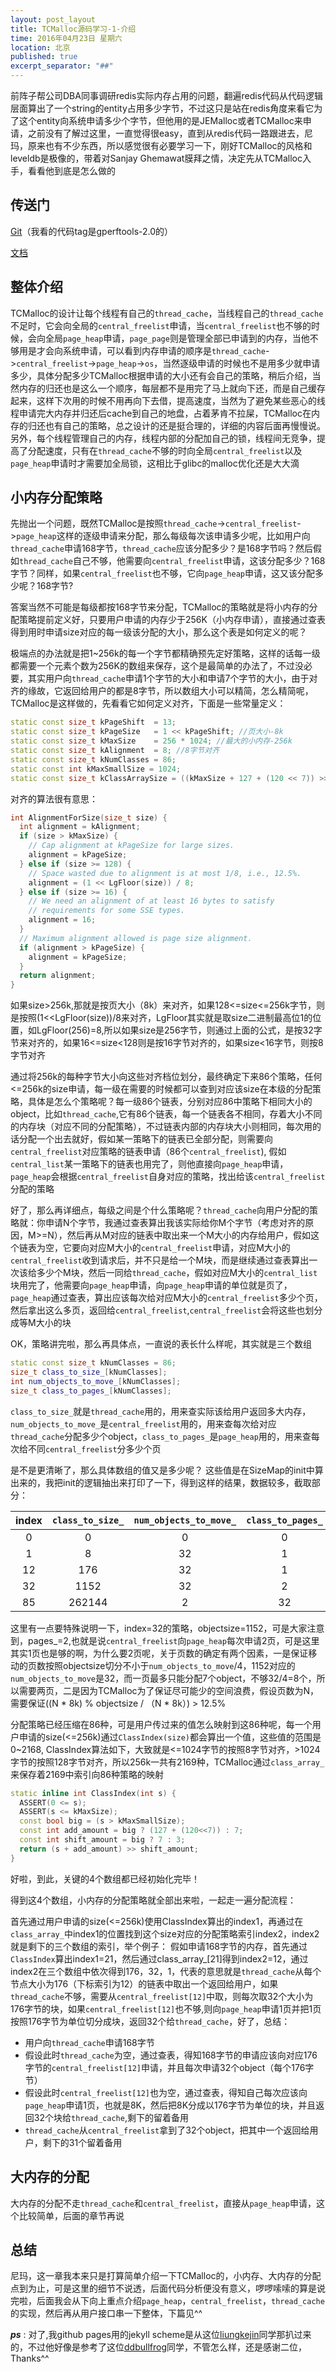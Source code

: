 ```yaml
---
layout: post_layout
title: TCMalloc源码学习-1-介绍
time: 2016年04月23日 星期六
location: 北京
published: true
excerpt_separator: "##"
---
```


前阵子帮公司DBA同事调研redis实际内存占用的问题，翻遍redis代码从代码逻辑层面算出了一个string的entity占用多少字节，不过这只是站在redis角度来看它为了这个entity向系统申请多少个字节，但他用的是JEMalloc或者TCMalloc来申请，之前没有了解过这里，一直觉得很easy，直到从redis代码一路跟进去，尼玛，原来也有不少东西，所以感觉很有必要学习一下，刚好TCMalloc的风格和leveldb是极像的，带着对Sanjay Ghemawat膜拜之情，决定先从TCMalloc入手，看看他到底是怎么做的


## 传送门

[Git](https://github.com/gperftools/gperftools)（我看的代码tag是gperftools-2.0的）

[文档](http://google-perftools.googlecode.com/svn/trunk/doc/tcmalloc.html)

## 整体介绍
TCMalloc的设计让每个线程有自己的`thread_cache`，当线程自己的`thread_cache`不足时，它会向全局的`central_freelist`申请，当`central_freelist`也不够的时候，会向全局`page_heap`申请，`page_page`则是管理全部已申请到的内存，当他不够用是才会向系统申请，可以看到内存申请的顺序是`thread_cache`->`central_freelist`->`page_heap`->`os`，当然逐级申请的时候也不是用多少就申请多少，具体分配多少TCMalloc根据申请的大小还有会自己的策略，稍后介绍，当然内存的归还也是这么一个顺序，每层都不是用完了马上就向下还，而是自己缓存起来，这样下次用的时候不用再向下去借，提高速度，当然为了避免某些恶心的线程申请完大内存并归还后cache到自己的地盘，占着茅肯不拉屎，TCMalloc在内存的归还也有自己的策略，总之设计的还是挺合理的，详细的内容后面再慢慢说。另外，每个线程管理自己的内存，线程内部的分配加自己的锁，线程间无竞争，提高了分配速度，只有在`thread_cache`不够的时向全局`central_freelist`以及`page_heap`申请时才需要加全局锁，这相比于glibc的malloc优化还是大大滴

## 小内存分配策略
先抛出一个问题，既然TCMalloc是按照`thread_cache`->`central_freelist`->`page_heap`这样的逐级申请来分配，那么每级每次该申请多少呢，比如用户向`thread_cache`申请168字节，`thread_cache`应该分配多少？是168字节吗？然后假如`thread_cache`自己不够，他需要向`central_freelist`申请，这该分配多少？168字节？同样，如果`central_freelist`也不够，它向`page_heap`申请，这又该分配多少呢？168字节?

答案当然不可能是每级都按168字节来分配，TCMalloc的策略就是将小内存的分配策略提前定义好，只要用户申请的内存少于256K（小内存申请），直接通过查表得到用时申请size对应的每一级该分配的大小，那么这个表是如何定义的呢？

极端点的办法就是把1~256k的每一个字节都精确预先定好策略，这样的话每一级都需要一个元素个数为256K的数组来保存，这个是最简单的办法了，不过没必要，其实用户向`thread_cache`申请1个字节的大小和申请7个字节的大小，由于对齐的缘故，它返回给用户的都是8字节，所以数组大小可以精简，怎么精简呢，TCMalloc是这样做的，先看看它如何定义对齐，下面是一些常量定义：

```cpp
static const size_t kPageShift  = 13;
static const size_t kPageSize   = 1 << kPageShift; //页大小-8k
static const size_t kMaxSize    = 256 * 1024; //最大的小内存-256k
static const size_t kAlignment  = 8; //8字节对齐
static const size_t kNumClasses = 86;
static const int kMaxSmallSize = 1024;
static const size_t kClassArraySize = ((kMaxSize + 127 + (120 << 7)) >> 7) + 1;
```

对齐的算法很有意思：

```cpp
int AlignmentForSize(size_t size) {
  int alignment = kAlignment;
  if (size > kMaxSize) {
    // Cap alignment at kPageSize for large sizes.
    alignment = kPageSize;
  } else if (size >= 128) {
    // Space wasted due to alignment is at most 1/8, i.e., 12.5%.
    alignment = (1 << LgFloor(size)) / 8;
  } else if (size >= 16) {
    // We need an alignment of at least 16 bytes to satisfy
    // requirements for some SSE types.
    alignment = 16;
  }
  // Maximum alignment allowed is page size alignment.
  if (alignment > kPageSize) {
    alignment = kPageSize;
  }
  return alignment;
}
```
如果size>256k,那就是按页大小（8k）来对齐，如果128<=size<=256k字节，则是按照(1<<LgFloor(size))/8来对齐，LgFloor其实就是取size二进制最高位1的位置，如LgFloor(256)=8,所以如果size是256字节，则通过上面的公式，是按32字节来对齐的，如果16<=size<128则是按16字节对齐的，如果size<16字节，则按8字节对齐

通过将256k的每种字节大小向这些对齐档位划分，最终确定下来86个策略，任何<=256k的size申请，每一级在需要的时候都可以查到对应该size在本级的分配策略，具体是怎么个策略呢？每一级86个链表，分别对应86中策略下相同大小的object，比如`thread_cache`,它有86个链表，每一个链表各不相同，存着大小不同的内存块（对应不同的分配策略），不过链表内部的内存块大小则相同，每次用的话分配一个出去就好，假如某一策略下的链表已全部分配，则需要向`central_freelist`对应策略的链表申请（86个`central_freelist`), 假如`central_list`某一策略下的链表也用完了，则他直接向`page_heap`申请，`page_heap`会根据`central_freelist`自身对应的策略，找出给该`central_freelist`分配的策略

好了，那么再详细点，每级之间是个什么策略呢？`thread_cache`向用户分配的策略就：你申请N个字节，我通过查表算出我该实际给你M个字节（考虑对齐的原因，M>=N），然后再从M对应的链表中取出来一个M大小的内存给用户，假如这个链表为空，它要向对应M大小的`central_freelist`申请，对应M大小的`central_freelist`收到请求后，并不只是给一个M块，而是继续通过查表算出一次该给多少个M块，然后一同给`thread_cache`，假如对应M大小的`central_list`块用完了，他需要向`page_heap`申请，向`page_heap`申请的单位就是页了，`page_heap`通过查表，算出应该每次给对应M大小的`central_freelist`多少个页，然后拿出这么多页，返回给`central_freelist`,`central_freelist`会将这些也划分成等M大小的块

OK，策略讲完啦，那么再具体点，一直说的表长什么样呢，其实就是三个数组

```cpp
static const size_t kNumClasses = 86;
size_t class_to_size_[kNumClasses];
int num_objects_to_move_[kNumClasses];
size_t class_to_pages_[kNumClasses];
```
`class_to_size_`就是`thread_cache`用的，用来查实际该给用户返回多大内存，`num_objects_to_move_`是`central_freelist`用的，用来查每次给对应`thread_cache`分配多少个object，`class_to_pages_`是`page_heap`用的，用来查每次给不同`central_freelist`分多少个页

是不是更清晰了，那么具体数组的值又是多少呢？
这些值是在SizeMap的init中算出来的，我把init的逻辑抽出来打印了一下，得到这样的结果，数据较多，截取部分：


|index |`class_to_size_`  |` num_objects_to_move_ `| `class_to_pages_` |
|:----:|:----------------:|:----------------------:|:-----------------:|
|0     |0                 |0                       |0                  |
|1     |8                 |32                      |1                  |
|12    |176               |32                      |1                  |
|32    |1152              |32                      |2                  |
|85    |262144            |2                       |32                 |


这里有一点要特殊说明一下，index=32的策略，objectsize=1152，可是大家注意到，pages_=2,也就是说`central_freelist`向`page_heap`每次申请2页，可是这里其实1页也是够的啊，为什么要2页呢，关于页数的确定有两个因素，一是保证移动的页数按照objectsize切分不小于`num_objects_to_move`/4，1152对应的`num_objects_to_move`是32，而一页最多只能分配7个object，不够32/4=8个，所以需要两页，二是因为TCMalloc为了保证尽可能少的空间浪费，假设页数为N，需要保证((N * 8k) % objectsize / （N * 8k）) > 12.5%
 
分配策略已经压缩在86种，可是用户传过来的值怎么映射到这86种呢，每一个用户申请的size(<=256k)通过`ClassIndex(size)`都会算出一个值，这些值的范围是0~2168, ClassIndex算法如下，大致就是<=1024字节的按照8字节对齐，>1024字节的按照128字节对齐，所以256k一共有2169种，TCMalloc通过`class_array_`来保存着2169中索引向86种策略的映射

```cpp
static inline int ClassIndex(int s) {
  ASSERT(0 <= s);
  ASSERT(s <= kMaxSize);
  const bool big = (s > kMaxSmallSize);
  const int add_amount = big ? (127 + (120<<7)) : 7;
  const int shift_amount = big ? 7 : 3;
  return (s + add_amount) >> shift_amount;
}
```
好啦，到此，关键的4个数组都已经初始化完毕！

得到这4个数组，小内存的分配策略就全部出来啦，一起走一遍分配流程：

首先通过用户申请的size(<=256k)使用ClassIndex算出的index1，再通过在`class_array_`中index1的位置找到这个size对应的分配策略索引index2，index2就是剩下的三个数组的索引，举个例子：
假如申请168字节的内存，首先通过`ClassIndex`算出index1=21，然后通过class_array_[21]得到index2=12，通过index2在三个数组中依次得到176，32，1，代表的意思就是`thread_cache`从每个节点大小为176（下标索引为12）的链表中取出一个返回给用户，如果`thread_cache`不够，需要从`central_freelist[12]`中取，则每次取32个大小为176字节的块，如果`central_freelist[12]`也不够,则向`page_heap`申请1页并把1页按照176字节为单位切分成块，返回32个给`thread_cache`，好了，总结：

* 用户向`thread_cache`申请168字节
* 假设此时`thread_cache`为空，通过查表，得知168字节的申请应该向对应176字节的`central_freelist[12]`申请，并且每次申请32个object（每个176字节）
* 假设此时`central_freelist[12]`也为空，通过查表，得知自己每次应该向`page_heap`申请1页，也就是8K，然后把8K分成以176字节为单位的块，并且返回32个块给`thread_cache`,剩下的留着备用
* `thread_cache`从`central_freelist`拿到了32个object，把其中一个返回给用户，剩下的31个留着备用


## 大内存的分配

大内存的分配不走`thread_cache`和`central_freelist`，直接从`page_heap`申请，这个比较简单，后面的章节再说

## 总结
尼玛，这一章我本来只是打算简单介绍一下TCMalloc的，小内存、大内存的分配点到为止，可是这里的细节不说透，后面代码分析便没有意义，啰啰嗦嗦的算是说完啦，后面我会从下向上重点介绍`page_heap`，`central_freelist`，`thread_cache`的实现，然后再从用户接口串一下整体，下篇见^^

***ps*** : 对了,我github pages用的jekyll scheme是从这位[liungkejin](http://liungkejin.github.io/)同学那扒过来的，不过他好像是参考了这位[ddbullfrog](http://ddbullfrog.github.io/resumecard/)同学，不管怎么样，还是感谢二位，Thanks^^
